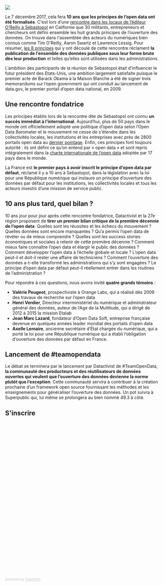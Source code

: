 ![](https://donneesouvertes.files.wordpress.com/2012/04/sebastopol-davidorban-groupe.jpg)

Le 7 décembre 2017, cela fera **10 ans que les principes de l’open data ont été formalisés**. 
C'est lors d’une [rencontre dans les locaux de l’éditeur O’Reilly à Sebastopol](https://donneesouvertes.info/2012/04/30/comment-lopen-data-est-devenu-un-objet-politique/) en Californie que 30 militants, entrepreneurs et chercheurs ont défini ensemble les huit grands principes de l’ouverture des données. On trouve dans l'assemblée des acteurs du numériques bien connus comme Tim O'Reilly, Aaron Swartz et Lawrence Lessig. Pour résumer, [les 8 principes](https://opengovdata.org/) qui y ont découlé de cette rencontre réclament **la publication de l’ensemble des données publiques sous leur forme brute dès leur production** et telles qu’elles sont utilisées dans les administrations. 

L’ambition des participants de la réunion de Sebastopol était d’influencer le futur président des Etats-Unis, une ambition largement satisfaite puisque le premier acte de Barack Obama à la Maison Blanche a été de signer trois memorandums sur l’open government qui ont conduit au lancement de data.gov, le premier portail d’open data national, en 2009. 

## Une rencontre fondatrice

Les principes établis lors de la rencontre dite de Sebastopol ont connu **un succès immédiat à l’international**. Aujourd’hui, plus de 50 pays dans le monde ont officiellement adopté une politique d’open data selon l’Open Data Barometer et le mouvement ne cesse de s'étendre dans les collectivités locales, les institutions et les entreprises avec près de 2800 portails open data au [dernier pointage](https://opendatainception.io/). Enfin, ces principes font toujours autorité : ils ont défini ce qu’on entend par « open data » et sont repris intégralement dans la [charte internationale de l’open data](https://opendatacharter.net/principles-fr/) adoptée par 17 pays dans le monde.  

La France est **le premier pays à avoir inscrit le principe d’open data par défaut**, réclamé il y a 10 ans à Sebastopol, dans la législation avec la loi pour une République numérique qui instaure un principe d’ouverture des données par défaut pour les institutions, les collectivités locales et tous les acteurs investis d’une mission de service public. 

## 10 ans plus tard, quel bilan ?

10 ans jour pour jour après cette rencontre fondatrice, Datactivist et la 27e région proposent de **tirer un premier bilan critique de la première décennie de l’open data**. Quelles sont les réussites et les échecs du mouvement ? Quelles données sont encore manquantes ? Qu’a permis l’open data de révéler ou de mieux comprendre ? Quelles sont les success stories économiques et sociales à retenir de cette première décennie ?  Comment mieux faire connaître l’open data et élargir le public des données ? Comment développer l’open data à l’échelle globale et locale ? L’open data peut-il et doit-il rester une affaire de techniciens ? Comment l’ouverture des données a-t-elle transformé les administrations qui s’y sont engagées ? Le principe d’open data par défaut peut-il réellement entrer dans les routines de l’administration ? 

Pour répondre à ces questions, nous avons invité **quatre grands témoins** : 
- **Valérie Peugeot**, prospectiviste à Orange Labs, qui a réalisé dès 2009 des travaux de recherche sur l’open data
- **Henri Verdier**, Directeur interministériel du numérique et administrateur général des données, auteur de l’Age de la Multitude, qui a dirigé de 2012 à 2015 la mission Etalab
- **Jean Marc Lazard**, fondateur d’Open Data Soft, entreprise française devenue en quelques années leader mondial des portails d’open data
- **Axelle Lemaire**, ancienne secrétaire d’État chargée du numérique, qui a porté la loi pour une République numérique qui a établi l’obligation d’ouverture des données par défaut en France.

## Lancement de #teamopendata

Le débat se terminera par le lancement par Datactivist de #TeamOpenData, **la communauté des producteurs et des réutilisateurs de données ouvertes qui veulent que l’ouverture des données devienne la norme plutôt que l’exception**. Cette communauté servira à contribuer à la création prochaine d’un framework open source fournissant les méthodes et les enseignements pour généraliser l’ouverture des données. Un pot suivra à Superpublic qui, lui même se prolongera au bien nommé 49.3 à côté. 


## S'inscrire 
<div class="typeform-widget" data-url="https://datactivist.typeform.com/to/Twz37e" style="width: 100%; height: 500px;" > </div> <script> (function() { var qs,js,q,s,d=document, gi=d.getElementById, ce=d.createElement, gt=d.getElementsByTagName, id="typef_orm", b="https://embed.typeform.com/"; if(!gi.call(d,id)) { js=ce.call(d,"script"); js.id=id; js.src=b+"embed.js"; q=gt.call(d,"script")[0]; q.parentNode.insertBefore(js,q) } })() </script> <div style="font-family: Sans-Serif;font-size: 12px;color: #999;opacity: 0.5; padding-top: 5px;" > powered by <a href="https://www.typeform.com//?utm_campaign=Twz37e&amp;utm_source=typeform.com-3720685-Pro&amp;utm_medium=typeform&amp;utm_content=typeform-embedded-poweredbytypeform&amp;utm_term=FR" style="color: #999" target="_blank">Typeform</a> </div>													
